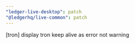 ```yaml
---
"ledger-live-desktop": patch
"@ledgerhq/live-common": patch
---
```


[tron] display tron keep alive as error not warning

